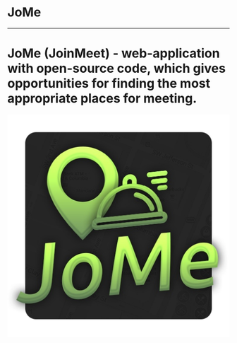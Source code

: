 # JoMe
---
# JoMe (JoinMeet) - web-application with open-source code, which gives opportunities for finding the most appropriate places for meeting.

![Логотип приложения](Resources/JoMe.jpg)
